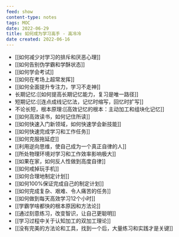 ```yaml
---
feed: show
content-type: notes
tags: MOC
date: 2022-06-29
title: 如何成为学习高手 - 高冷冷
date created: 2022-06-16
---
```

- [[如何减少对学习的排斥和厌恶心理]]
- [[如何告别伪学霸和学酥状态]]
- [[如何学会考试]]
- [[如何在考场上超常发挥]]
- [[如何全面提升专注力，学习不走神]]
- 长期记忆:[[如何提高长期记忆能力，复习是唯一路径]]
- 短期记忆:[[连点成线记忆法，记忆时缩写，回忆时扩写]]
- 不论长短，根本原理:[[高效记忆的根本：主动加工和组块化记忆]]
- [[如何高效读书，如何记住所读]]
- [[如何快速入门新领域，如何快速学会新技能]]
- [[如何快速完成学习和工作任务]]
- [[如何克服拖延症]]
- [[利用逆向思维，使自己成为一个真正自律的人]]
- [[所处物理环境对学习和工作效率影响极大]]
- [[如果在家，如何反人性做到高度自律]]
- [[如何戒掉玩手机]]
- [[如何合理地制定计划]]
- [[如何100%保证完成自己的制定计划]]
- [[如何完成复杂、艰难、令人痛苦的任务]]
- [[如何做到每天高效学习12个小时]]
- [[学霸学啥都快的根本原因和方法论]]
- [[通过刻意练习，改变智识，让自己更聪明]]
- [[学习过程中关于认知加工的双加工理论]]
- [[没有完美的方法论和工具，找到一个后，大量练习和实践才是关键]]
